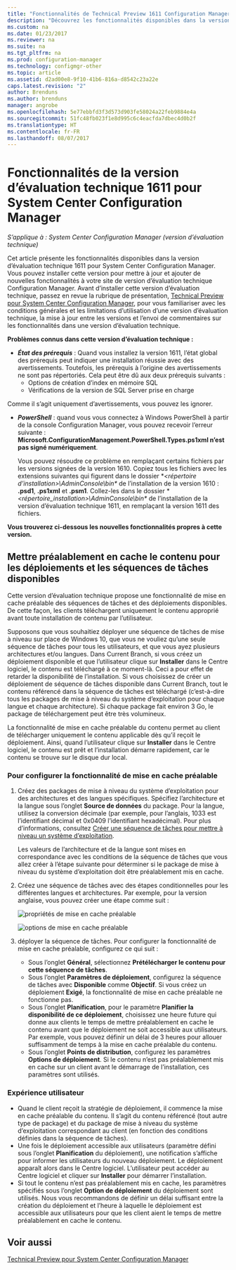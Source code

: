 ```yaml
---
title: "Fonctionnalités de Technical Preview 1611 Configuration Manager"
description: "Découvrez les fonctionnalités disponibles dans la version d’évaluation technique 1611 pour System Center Configuration Manager."
ms.custom: na
ms.date: 01/23/2017
ms.reviewer: na
ms.suite: na
ms.tgt_pltfrm: na
ms.prod: configuration-manager
ms.technology: configmgr-other
ms.topic: article
ms.assetid: d2ad00e8-9f10-41b6-816a-d8542c23a22e
caps.latest.revision: "2"
author: Brenduns
ms.author: brenduns
manager: angrobe
ms.openlocfilehash: 5e77ebbfd3f3d573d903fe58024a22feb9884e4a
ms.sourcegitcommit: 51fc48fb023f1e8d995c6c4eacfda7dbec4d0b2f
ms.translationtype: HT
ms.contentlocale: fr-FR
ms.lasthandoff: 08/07/2017
---
```

# <a name="capabilities-in-technical-preview-1611-for-system-center-configuration-manager"></a>Fonctionnalités de la version d’évaluation technique 1611 pour System Center Configuration Manager

*S’applique à : System Center Configuration Manager (version d’évaluation technique)*



Cet article présente les fonctionnalités disponibles dans la version d’évaluation technique 1611 pour System Center Configuration Manager. Vous pouvez installer cette version pour mettre à jour et ajouter de nouvelles fonctionnalités à votre site de version d’évaluation technique Configuration Manager. Avant d’installer cette version d’évaluation technique, passez en revue la rubrique de présentation, [Technical Preview pour System Center Configuration Manager](../../core/get-started/technical-preview.md), pour vous familiariser avec les conditions générales et les limitations d’utilisation d’une version d’évaluation technique, la mise à jour entre les versions et l’envoi de commentaires sur les fonctionnalités dans une version d’évaluation technique.    

**Problèmes connus dans cette version d’évaluation technique :**   
- ***État des prérequis*** : Quand vous installez la version 1611, l’état global des prérequis peut indiquer une installation réussie avec des avertissements. Toutefois, les prérequis à l’origine des avertissements ne sont pas répertoriés. Cela peut être dû aux deux prérequis suivants :
  - Options de création d’index en mémoire SQL
  - Vérifications de la version de SQL Server prise en charge  

 Comme il s’agit uniquement d’avertissements, vous pouvez les ignorer.

- ***PowerShell*** : quand vous vous connectez à Windows PowerShell à partir de la console Configuration Manager, vous pouvez recevoir l’erreur suivante : **Microsoft.ConfigurationManagement.PowerShell.Types.ps1xml n’est pas signé numériquement**.  

   Vous pouvez résoudre ce problème en remplaçant certains fichiers par les versions signées de la version 1610. Copiez tous les fichiers avec les extensions suivantes qui figurent dans le dossier **&lt;répertoire d’installation>\AdminConsole\bin\** de l’installation de la version 1610 : **.psd1**, **.ps1xml** et **.psm1**. Collez-les dans le dossier **&lt;répertoire_installation>\AdminConsole\bin\** de l’installation de la version d’évaluation technique 1611, en remplaçant la version 1611 des fichiers.


**Vous trouverez ci-dessous les nouvelles fonctionnalités propres à cette version.**  

## <a name="pre-cache-content-for-available-deployments-and-task-sequences"></a>Mettre préalablement en cache le contenu pour les déploiements et les séquences de tâches disponibles
Cette version d’évaluation technique propose une fonctionnalité de mise en cache préalable des séquences de tâches et des déploiements disponibles. De cette façon, les clients téléchargent uniquement le contenu approprié avant toute installation de contenu par l’utilisateur.

Supposons que vous souhaitiez déployer une séquence de tâches de mise à niveau sur place de Windows 10, que vous ne vouliez qu’une seule séquence de tâches pour tous les utilisateurs, et que vous ayez plusieurs architectures et/ou langues. Dans Current Branch, si vous créez un déploiement disponible et que l’utilisateur clique sur **Installer** dans le Centre logiciel, le contenu est téléchargé à ce moment-là. Ceci a pour effet de retarder la disponibilité de l’installation. Si vous choisissez de créer un déploiement de séquence de tâches disponible dans Current Branch, tout le contenu référencé dans la séquence de tâches est téléchargé (c’est-à-dire tous les packages de mise à niveau du système d’exploitation pour chaque langue et chaque architecture). Si chaque package fait environ 3 Go, le package de téléchargement peut être très volumineux.

La fonctionnalité de mise en cache préalable du contenu permet au client de télécharger uniquement le contenu applicable dès qu’il reçoit le déploiement. Ainsi, quand l’utilisateur clique sur **Installer** dans le Centre logiciel, le contenu est prêt et l’installation démarre rapidement, car le contenu se trouve sur le disque dur local.

### <a name="to-configure-the-pre-cache-feature"></a>Pour configurer la fonctionnalité de mise en cache préalable

1. Créez des packages de mise à niveau du système d’exploitation pour des architectures et des langues spécifiques. Spécifiez l’architecture et la langue sous l’onglet **Source de données** du package. Pour la langue, utilisez la conversion décimale (par exemple, pour l’anglais, 1033 est l’identifiant décimal et 0x0409 l’identifiant hexadécimal). Pour plus d’informations, consultez [Créer une séquence de tâches pour mettre à niveau un système d’exploitation](/sccm/osd/deploy-use/create-a-task-sequence-to-upgrade-an-operating-system).

    Les valeurs de l’architecture et de la langue sont mises en correspondance avec les conditions de la séquence de tâches que vous allez créer à l’étape suivante pour déterminer si le package de mise à niveau du système d’exploitation doit être préalablement mis en cache.
2. Créez une séquence de tâches avec des étapes conditionnelles pour les différentes langues et architectures. Par exemple, pour la version anglaise, vous pouvez créer une étape comme suit :

    ![propriétés de mise en cache préalable](media/precacheproperties2.png)

    ![options de mise en cache préalable](media/precacheoptions2.png)  

3. déployer la séquence de tâches. Pour configurer la fonctionnalité de mise en cache préalable, configurez ce qui suit :
    - Sous l’onglet **Général**, sélectionnez **Prétélécharger le contenu pour cette séquence de tâches**.
    - Sous l’onglet **Paramètres de déploiement**, configurez la séquence de tâches avec **Disponible** comme **Objectif**. Si vous créez un déploiement **Exigé**, la fonctionnalité de mise en cache préalable ne fonctionne pas.
    - Sous l’onglet **Planification**, pour le paramètre **Planifier la disponibilité de ce déploiement**, choisissez une heure future qui donne aux clients le temps de mettre préalablement en cache le contenu avant que le déploiement ne soit accessible aux utilisateurs. Par exemple, vous pouvez définir un délai de 3 heures pour allouer suffisamment de temps à la mise en cache préalable du contenu.  
    - Sous l’onglet **Points de distribution**, configurez les paramètres **Options de déploiement**. Si le contenu n’est pas préalablement mis en cache sur un client avant le démarrage de l’installation, ces paramètres sont utilisés.


### <a name="user-experience"></a>Expérience utilisateur
- Quand le client reçoit la stratégie de déploiement, il commence la mise en cache préalable du contenu. Il s’agit du contenu référencé (tout autre type de package) et du package de mise à niveau du système d’exploitation correspondant au client (en fonction des conditions définies dans la séquence de tâches).
- Une fois le déploiement accessible aux utilisateurs (paramètre défini sous l’onglet **Planification** du déploiement), une notification s’affiche pour informer les utilisateurs du nouveau déploiement. Le déploiement apparaît alors dans le Centre logiciel. L’utilisateur peut accéder au Centre logiciel et cliquer sur **Installer** pour démarrer l’installation.
- Si tout le contenu n’est pas préalablement mis en cache, les paramètres spécifiés sous l’onglet **Option de déploiement** du déploiement sont utilisés. Nous vous recommandons de définir un délai suffisant entre la création du déploiement et l’heure à laquelle le déploiement est accessible aux utilisateurs pour que les client aient le temps de mettre préalablement en cache le contenu.


## <a name="see-also"></a>Voir aussi
[Technical Preview pour System Center Configuration Manager](../../core/get-started/technical-preview.md)
